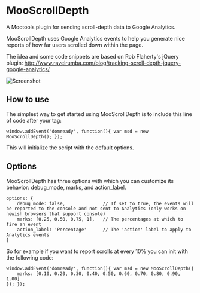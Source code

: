MooScrollDepth
==============

A Mootools plugin for sending scroll-depth data to Google Analytics.

MooScrollDepth uses Google Analytics events to help you generate nice reports of how far users scrolled down within the page.

The idea and some code snippets are based on Rob Flaherty's jQuery plugin:
http://www.ravelrumba.com/blog/tracking-scroll-depth-jquery-google-analytics/

![Screenshot](http://f.cl.ly/items/1M3X3M2i1c2Z0H293U0K/google-analytics-scroll-depth.png)

How to use
----------

The simplest way to get started using MooScrollDepth is to include this line of code after your <body> tag:

	window.addEvent('domready', function(){ var msd = new MooScrollDepth(); });

This will initialize the script with the default options.

Options
-------

MooScrollDepth has three options with which you can customize its behavior: debug_mode, marks, and action_label.

	options: {
		debug_mode: false,				// If set to true, the events will be reported to the console and not sent to Analytics (only works on newish browsers that support console)
		marks: [0.25, 0.50, 0.75, 1],	// The percentages at which to fire an event
		action_label: 'Percentage'		// The 'action' label to apply to Analytics events
	}
	
So for example if you want to report scrolls at every 10% you can init with the following code:

	window.addEvent('domready', function(){ var msd = new MooScrollDepth({
		marks: [0.10, 0.20, 0.30, 0.40, 0.50, 0.60, 0.70, 0.80, 0.90, 1.00]
	}); });
	